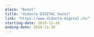 ```yaml
---
place: "Basel"
title: "didacta DIGITAL Swiss"
link: "https://www.didacta-digital.ch/"
starting-date: 2019-11-28
ending-date: 2019-11-30
---
```


